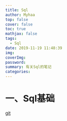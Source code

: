 ```yaml
---
title: Sql
author: Myhaa
top: false
cover: false
toc: true
mathjax: false
tags:
  - Sql
date: 2019-11-19 11:48:39
img:
coverImg:
password:
summary: 有关Sql的笔记
categories:
---
```


# 一、Sql基础

[git](llljl.md)